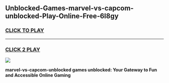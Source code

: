 
## Unblocked-Games-marvel-vs-capcom-unblocked-Play-Online-Free-6l8gy
<h3>
<a href="https://premium76.site?title=marvel-vs-capcom-unblocked&ref=26A">CLICK TO PLAY</a></h3>
<hr>

<h3>
<a href="https://premium76.site?title=marvel-vs-capcom-unblocked&ref=26A">CLICK 2 PLAY</a>
  
</h3>

<a href="https://premium76.site?title=marvel-vs-capcom-unblocked&ref=26A"><img src="https://clearcache.store/games.png"></a>


**marvel-vs-capcom-unblocked games unblocked: Your Gateway to Fun and Accessible Online Gaming**
